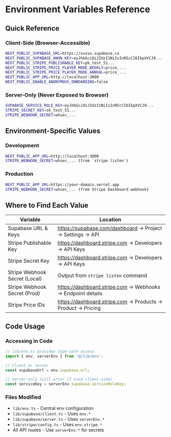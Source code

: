 # Environment Variables Reference

## Quick Reference

### Client-Side (Browser-Accessible)
```bash
NEXT_PUBLIC_SUPABASE_URL=https://xxxxx.supabase.co
NEXT_PUBLIC_SUPABASE_ANON_KEY=eyJhbGciOiJIUzI1NiIsInR5cCI6IkpXVCJ9...
NEXT_PUBLIC_STRIPE_PUBLISHABLE_KEY=pk_test_51...
NEXT_PUBLIC_STRIPE_PRICE_PLAYER_MODE_WEEKLY=price_...
NEXT_PUBLIC_STRIPE_PRICE_PLAYER_MODE_ANNUAL=price_...
NEXT_PUBLIC_APP_URL=http://localhost:3000
NEXT_PUBLIC_ENABLE_ANONYMOUS_ONBOARDING=false
```

### Server-Only (Never Exposed to Browser)
```bash
SUPABASE_SERVICE_ROLE_KEY=eyJhbGciOiJIUzI1NiIsInR5cCI6IkpXVCJ9...
STRIPE_SECRET_KEY=sk_test_51...
STRIPE_WEBHOOK_SECRET=whsec_...
```

## Environment-Specific Values

### Development
```bash
NEXT_PUBLIC_APP_URL=http://localhost:3000
STRIPE_WEBHOOK_SECRET=whsec_... (from `stripe listen`)
```

### Production
```bash
NEXT_PUBLIC_APP_URL=https://your-domain.vercel.app
STRIPE_WEBHOOK_SECRET=whsec_... (from Stripe Dashboard webhook)
```

## Where to Find Each Value

| Variable | Location |
|----------|----------|
| Supabase URL & Keys | https://supabase.com/dashboard → Project → Settings → API |
| Stripe Publishable Key | https://dashboard.stripe.com → Developers → API Keys |
| Stripe Secret Key | https://dashboard.stripe.com → Developers → API Keys |
| Stripe Webhook Secret (Local) | Output from `stripe listen` command |
| Stripe Webhook Secret (Prod) | https://dashboard.stripe.com → Webhooks → Endpoint details |
| Stripe Price IDs | https://dashboard.stripe.com → Products → Product → Pricing |

## Code Usage

### Accessing in Code
```typescript
// lib/env.ts provides type-safe access
import { env, serverEnv } from '@/lib/env';

// Client or server
const supabaseUrl = env.supabase.url;

// Server-only (will error if used client-side)
const serviceKey = serverEnv.supabase.serviceRoleKey;
```

### Files Modified
- `lib/env.ts` - Central env configuration
- `lib/supabase/client.ts` - Uses `env.*`
- `lib/supabase/server.ts` - Uses `serverEnv.*`
- `lib/stripe/config.ts` - Uses `env.stripe.*`
- All API routes - Use `serverEnv.*` for secrets

